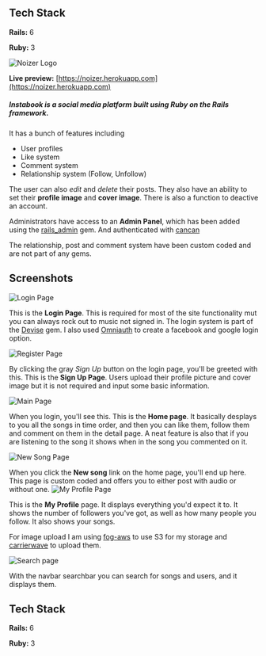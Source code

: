 
## Tech Stack

**Rails:** 6

**Ruby:** 3

![Noizer Logo](https://i.imgur.com/EGvfrnq.png)

**Live preview:** [https://noizer.herokuapp.com](https://noizer.herokuapp.com)

##### **Instabook** is a social media platform built using Ruby on the Rails framework.

It has a bunch of features including
- User profiles
- Like system
- Comment system
- Relationship system (Follow, Unfollow)

The user can also *edit* and *delete* their posts. They also have an ability to set their **profile image** and **cover image**. There is also a function to deactive an account.

Administrators have access to an **Admin Panel**, which has been added using the [rails_admin](https://rubygems.org/gems/rails_admin) gem. And authenticated with [cancan](https://github.com/ryanb/cancan)

The relationship, post and comment system have been custom coded and are not part of any gems.

## Screenshots

![Login Page](https://i.imgur.com/8P1kAzW.png)

This is the **Login Page**. This is required for most of the site functionality mut you can always rock out to music not signed in. The login system is part of the [Devise](https://rubygems.org/gems/devise) gem. I also used [Omniauth](https://github.com/omniauth/omniauth) to create a facebook and google login option.

![Register Page](https://i.imgur.com/P1BW0or.png)

By clicking the gray *Sign Up* button on the login page, you'll be greeted with this. This is the **Sign Up Page**. Users upload their profile picture and cover image but it is not required and input some basic information.

![Main Page](https://i.imgur.com/FpbNTK0.png)

When you login, you'll see this. This is the **Home page**. It basically desplays to you all the songs in time order, and then you can like them, follow them and comment on them in the detail page. A neat feature is also that if you are listening to the song it shows when in the song you commented on it.

![New Song Page](https://i.imgur.com/WG5d2jd.png)

When you click the **New song** link on the home page, you'll end up here. This page is custom coded and offers you to either post with audio or without one.
![My Profile Page](https://i.imgur.com/p1PsEJL.png)

This is the **My Profile** page. It displays everything you'd expect it to.
It shows the number of followers you've got, as well as how many people you follow. It also shows your songs.

For image upload I am using [fog-aws](https://github.com/fog/fog-aws) to use S3 for my storage and [carrierwave](https://github.com/carrierwaveuploader/carrierwave) to upload them.

![Search page](https://i.imgur.com/68Kv8FE.png)

With the navbar searchbar you can search for songs and users, and it displays them.

## Tech Stack

**Rails:** 6

**Ruby:** 3
